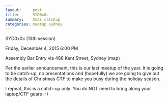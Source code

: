 ```yaml
---
layout:     post
title:      SYD0x0c
summary:    Xmas catchup
categories: meetup sydney
---
```


SYD0x0c (13th session)

Friday, December 4, 2015
6:00 PM

Assembly Bar
Entry via 488 Kent Street, Sydney (map) 

Per the earlier announcement, this is our last meetup of the year. 
It is going to be catch-up, no presentations and (hopefully) we are going to 
give out the details of Christmas CTF to make you busy during the holiday season.

I repeat, this is a catch-up only. You do NOT need to bring along your laptop/CTF gears :-)
